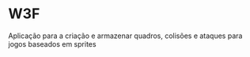 # W3F
Aplicação para a criação e armazenar quadros, colisões e ataques  para jogos baseados em sprites
